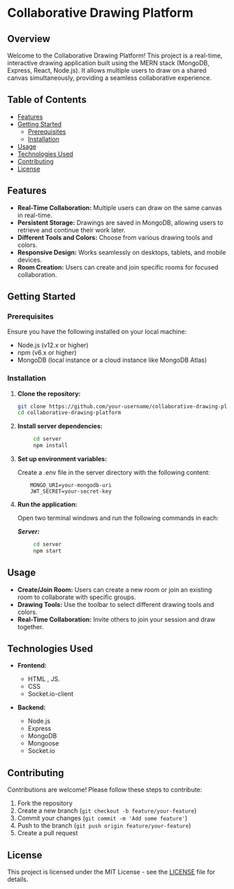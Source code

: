 # Collaborative Drawing Platform

## Overview

Welcome to the Collaborative Drawing Platform! This project is a real-time, interactive drawing application built using the MERN stack (MongoDB, Express, React, Node.js). It allows multiple users to draw on a shared canvas simultaneously, providing a seamless collaborative experience.

## Table of Contents

- [Features](#features)
- [Getting Started](#getting-started)
  - [Prerequisites](#prerequisites)
  - [Installation](#installation)
- [Usage](#usage)
- [Technologies Used](#technologies-used)
- [Contributing](#contributing)
- [License](#license)

## Features

- **Real-Time Collaboration:** Multiple users can draw on the same canvas in real-time.
- **Persistent Storage:** Drawings are saved in MongoDB, allowing users to retrieve and continue their work later.
- **Different Tools and Colors:** Choose from various drawing tools and colors.
- **Responsive Design:** Works seamlessly on desktops, tablets, and mobile devices.
- **Room Creation:** Users can create and join specific rooms for focused collaboration.

## Getting Started

### Prerequisites

Ensure you have the following installed on your local machine:

- Node.js (v12.x or higher)
- npm (v6.x or higher)
- MongoDB (local instance or a cloud instance like MongoDB Atlas)

### Installation

1. **Clone the repository:**

   ```bash
   git clone https://github.com/your-username/collaborative-drawing-platform.git
   cd collaborative-drawing-platform
   ```
2. **Install server dependencies:**

   ```bash
        cd server
        npm install
   ```
3. **Set up environment variables:**

   Create a .env file in the server directory with the following content:
    ```
        MONGO_URI=your-mongodb-uri
        JWT_SECRET=your-secret-key
    ```

4. **Run the application:**

    Open two terminal windows and run the following commands in each:

    ***Server:***
   ```bash
        cd server
        npm start
   ```

## Usage

- **Create/Join Room:** Users can create a new room or join an existing room to collaborate with specific groups.
- **Drawing Tools:** Use the toolbar to select different drawing tools and colors.
- **Real-Time Collaboration:** Invite others to join your session and draw together.

## Technologies Used

- **Frontend:**
  - HTML , JS.
  - CSS 
  - Socket.io-client

- **Backend:**
  - Node.js
  - Express
  - MongoDB
  - Mongoose
  - Socket.io

## Contributing

Contributions are welcome! Please follow these steps to contribute:

1. Fork the repository
2. Create a new branch (`git checkout -b feature/your-feature`)
3. Commit your changes (`git commit -m 'Add some feature'`)
4. Push to the branch (`git push origin feature/your-feature`)
5. Create a pull request

## License

This project is licensed under the MIT License - see the [LICENSE](LICENSE) file for details.
